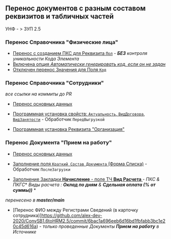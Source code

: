 

## Перенос документов с разным составом реквизитов и табличных частей 

УНФ - > 3УП 2.5 

### Перенос Справочника "Физические лица"

- [Перенос с созданием ПКС для Реквизита  `Пол`](https://github.com/alex-dev-2020/ConvSB1.6toHRM2.5/commit/d1fa462fb965e831560643c50429c44e8303bd1c) - ***БЕЗ*** *контроля уникальности Кода Элемента*
- [Включена опция *Автоматически генерировать код, если он не задан*](https://github.com/alex-dev-2020/ConvSB1.6toHRM2.5/commit/ecbffb0f179d2ace20e96f5b308f64a9e0c10b52#diff-35fc13a27fda76ff80c6edd898bf98a0dc765efa8ec67b8ca9eac7e11e57d217) 
- [Отключен перенос Значения для Поля `Код`](https://github.com/alex-dev-2020/ConvSB1.6toHRM2.5/commit/4df0fe97a31fc14fd6693e6b368627d88138f3ac#diff-35fc13a27fda76ff80c6edd898bf98a0dc765efa8ec67b8ca9eac7e11e57d217)

### Перенос Справочника "Сотрудники"
 *все ссылки на коммиты  до PR* 

- [Перенос основных данных ](https://github.com/alex-dev-2020/ConvSB1.6toHRM2.5/commit/202b821f4a3577fdf55ee236883e852cb350ad18#diff-35fc13a27fda76ff80c6edd898bf98a0dc765efa8ec67b8ca9eac7e11e57d217)

- [Программная установка  свойств:  `Актуальность`, `ВидДоговора`, `ВидЗанятости`](https://github.com/alex-dev-2020/ConvSB1.6toHRM2.5/commit/715be295ea5f3007a9ce3cbade5b9f31c4dac6d7#diff-35fc13a27fda76ff80c6edd898bf98a0dc765efa8ec67b8ca9eac7e11e57d217) -  Обработчик `ПередВыгрузкой`

- [Программная установка Реквизита "Организация"](https://github.com/alex-dev-2020/ConvSB1.6toHRM2.5/commit/44eb18aa65771ae3276ae117cd9d0469032b25ee)



### Перенос Документа "Прием на работу"

- [Перенос основных данных ](https://github.com/alex-dev-2020/ConvSB1.6toHRM2.5/commit/588d8b294c0f5a893d9eedba45b9815c29c93469#diff-35fc13a27fda76ff80c6edd898bf98a0dc765efa8ec67b8ca9eac7e11e57d217)

- [Заполнение поля `Краткий Состав Документа` (Форма Списка)](https://github.com/alex-dev-2020/ConvSB1.6toHRM2.5/commit/22dd2b3c4bd5c7ae0a618e561714b37db270222d#diff-35fc13a27fda76ff80c6edd898bf98a0dc765efa8ec67b8ca9eac7e11e57d217) -  Обработчик `ПослеЗагрузки`

- [Заполнение Закладки **Начисление** - поле ТЧ **Вид Расчета** ](https://github.com/alex-dev-2020/ConvSB1.6toHRM2.5/commit/cbefdb2c3b08bdc497ce9a36ad1790519d4e93f0#diff-35fc13a27fda76ff80c6edd898bf98a0dc765efa8ec67b8ca9eac7e11e57d217) -  *ПКС & ПКГС**  *Виды расчета :  **Оклад по дням** & **Сдельная оплата (% от суммы))*** *


*перенесено в **master/main*** 

- [Перенос ФИО между Регистрами Сведений (в карточку сотрудника)]https://github.com/alex-dev-2020/ConvSB1.6toHRM2.5/commit/6bac1a696eeb6d16bd1fbfabb3bc1e20c45d616a) -  *только проведенные Документы **Прием на работу** в Источнике* 

